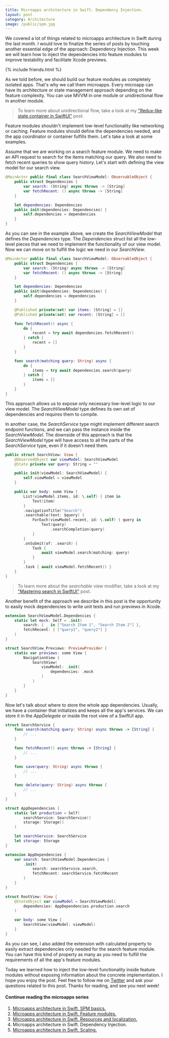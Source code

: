 ```yaml
---
title: Microapps architecture in Swift. Dependency Injection.
layout: post
category: Architecture
image: /public/spm.jpg
---
```


We covered a lot of things related to microapps architecture in Swift during the last month. I would love to finalize the series of posts by touching another essential edge of the approach: Dependency Injection. This week we will learn how to inject the dependencies into feature modules to improve testability and facilitate Xcode previews.

{% include friends.html %}

As we told before, we should build our feature modules as completely isolated apps. That's why we call them microapps. Every microapp can have its architecture or state management approach depending on the feature complexity. You can use MVVM in one module or unidirectional flow in another module.

> To learn more about unidirectional flow, take a look at my ["Redux-like state container in SwiftUI"](/2019/09/18/redux-like-state-container-in-swiftui/) post.

Feature modules shouldn't implement low-level functionality like networking or caching. Feature modules should define the dependencies needed, and the app coordinator or container fulfills them. Let's take a look at some examples. 

Assume that we are working on a search feature module. We need to make an API request to search for the items matching our query. We also need to fetch recent queries to show query history. Let's start with defining the view model for our search view.

```swift
@MainActor public final class SearchViewModel: ObservableObject {
    public struct Dependencies {
        var search: (String) async throws -> [String]
        var fetchRecent: () async throws -> [String]
    }

    let dependencies: Dependencies
    public init(dependencies: Dependencies) {
        self.dependencies = dependencies
    }
}
```

As you can see in the example above, we create the *SearchViewModel* that defines the *Dependencies* type. The *Dependencies* struct list all the low-level pieces that we need to implement the functionality of our view model. Now we can move on to fulfill the logic we need in our *SearchView*.

```swift
@MainActor public final class SearchViewModel: ObservableObject {
    public struct Dependencies {
        var search: (String) async throws -> [String]
        var fetchRecent: () async throws -> [String]
    }

    let dependencies: Dependencies
    public init(dependencies: Dependencies) {
        self.dependencies = dependencies
    }

    @Published private(set) var items: [String] = []
    @Published private(set) var recent: [String] = []

    func fetchRecent() async {
        do {
            recent = try await dependencies.fetchRecent()
        } catch {
            recent = []
        }
    }

    func search(matching query: String) async {
        do {
            items = try await dependencies.search(query)
        } catch {
            items = []
        }
    }
}
```

This approach allows us to expose only necessary low-level logic to our view model. The *SearchViewModel* type defines its own set of dependencies and requires them to compile.

In another case, the *SearchService* type might implement different search endpoint functions, and we can pass the instance inside the *SearchViewModel*. The downside of this approach is that the *SearchViewModel* type will have access to all the parts of the *SearchService* type, even if it doesn't need them.

```swift
public struct SearchView: View {
    @ObservedObject var viewModel: SearchViewModel
    @State private var query: String = ""

    public init(viewModel: SearchViewModel) {
        self.viewModel = viewModel
    }

    public var body: some View {
        List(viewModel.items, id: \.self) { item in
            Text(item)
        }
        .navigationTitle("Search")
        .searchable(text: $query) {
            ForEach(viewModel.recent, id: \.self) { query in
                Text(query)
                    .searchCompletion(query)
            }
        }
        .onSubmit(of: .search) {
            Task {
                await viewModel.search(matching: query)
            }
        }
        .task { await viewModel.fetchRecent() }
    }
}
```

> To learn more about the *searchable* view modifier, take a look at my ["Mastering search in SwiftUI"](/2021/06/23/mastering-search-in-swiftui/) post.

Another benefit of the approach we describe in this post is the opportunity to easily mock dependencies to write unit tests and run previews in Xcode.

```swift
extension SearchViewModel.Dependencies {
    static let mock: Self = .init(
        search: { _ in ["Search Item 1", "Search Item 2"] },
        fetchRecent: { ["query1", "query2"] }
    )
}

struct SearchView_Previews: PreviewProvider {
    static var previews: some View {
        NavigationView {
            SearchView(
                viewModel: .init(
                    dependencies: .mock
                )
            )
        }
    }
}
```

Now let's talk about where to store the whole app dependencies. Usually, we have a container that initializes and keeps all the app's services. We can store it in the *AppDelegate* or inside the root view of a SwiftUI app.

```swift
struct SearchService {
    func search(matching query: String) async throws -> [String] {
        // ...
    }

    func fetchRecent() async throws -> [String] {
        // ...
    }

    func save(query: String) async throws {
        // ...
    }

    func delete(query: String) async throws {
        // ...
    }
}

struct AppDependencies {
    static let production = Self(
        searchService: SearchService()
        storage: Storage()
    )

    let searchService: SearchService
    let storage: Storage
}

extension AppDependencies {
    var search: SearchViewModel.Dependencies {
        .init(
            search: searchService.search,
            fetchRecent: searchService.fetchRecent
        )
    }
}

struct RootView: View {
    @StateObject var viewModel = SearchViewModel(
        dependencies: AppDependencies.production.search
    )

    var body: some View {
        SearchView(viewModel: viewModel)
    }
}
```

As you can see, I also added the extension with calculated property to easily extract dependencies only needed for the search feature module. You can have this kind of property as many as you need to fulfill the requirements of all the app's feature modules.

Today we learned how to inject the low-level functionality inside feature modules without exposing information about the concrete implementation. I hope you enjoy the post. Feel free to follow me on [Twitter](https://twitter.com/mecid) and ask your questions related to this post. Thanks for reading, and see you next week!

#### Continue reading the microapps series
1. [Microapps architecture in Swift. SPM basics.](/2022/01/12/microapps-architecture-in-swift-spm-basics/)
2. [Microapps architecture in Swift. Feature modules.](/2022/01/19/microapps-architecture-in-swift-feature-modules/)
3. [Microapps architecture in Swift. Resources and localization.](/2022/01/26/microapps-architecture-in-swift-resources-and-localization/)
4. Microapps architecture in Swift. Dependency Injection.
5. [Microapps architecture in Swift. Scaling.](/2025/05/27/microapps-architecture-in-swift-scaling/)
